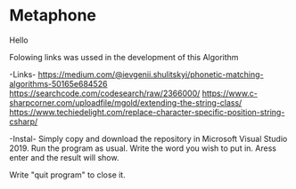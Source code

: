 # Metaphone

Hello

Folowing links was ussed in the development of this Algorithm

-Links-
https://medium.com/@ievgenii.shulitskyi/phonetic-matching-algorithms-50165e684526
https://searchcode.com/codesearch/raw/2366000/
https://www.c-sharpcorner.com/uploadfile/mgold/extending-the-string-class/
https://www.techiedelight.com/replace-character-specific-position-string-csharp/

-Instal-
Simply copy and download the repository in Microsoft Visual Studio 2019.
Run the program as usual.
Write the word you wish to put in.
Aress enter and the result will show.

Write "quit program" to close it.
